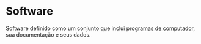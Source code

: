 # Software
Software definido como um conjunto que inclui [programas de computador](https://en.wikipedia.org/wiki/Computer_program), sua documentação e seus dados.